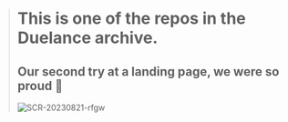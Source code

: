 > # This is one of the repos in the Duelance archive.
>
> ## Our second try at a landing page, we were so proud 🥲
>
> ![SCR-20230821-rfgw](https://github.com/duelance-app/landing-page-v2/assets/70191184/23a716fb-296e-403f-a96d-e373cf131c0a)
